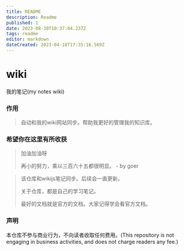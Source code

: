 ```yaml
---
title: README
description: Readme
published: 1
date: 2023-08-30T10:37:04.237Z
tags: readme
editor: markdown
dateCreated: 2023-04-18T17:35:16.569Z
---
```


# wiki

我的笔记(my notes wiki)

### 作用

> 自动和我的wiki网站同步。帮助我更好的管理我的知识库。

### 希望你在这里有所收获

> 加油加油呀
>
> 再小的努力，乘以三百六十五都很明显。 - by goer

> 该仓库和wikijs笔记同步。后续会一直更新。
>
> 关于仓库，都是自己的学习笔记。
>
> 最好的文档就是官方的文档。大家记得学会看官方文档。

### 声明

本仓库不参与商业行为，不向读者收取任何费用。(This repository is not engaging in business activities, and does not charge readers any fee.)

